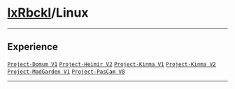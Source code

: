 # [lxRbckl](https://github.com/lxRbckl/lxRbckl/tree/main)/Linux

---

## Experience
[`Project-Domum V1`](https://github.com/lxRbckl/Project-Domum/blob/V1/README.md) [`Project-Heimir V2`](https://github.com/lxRbckl/Project-Heimir/blob/V2/README.md) [`Project-Kinma V1`](https://github.com/lxRbckl/Project-Kinma/blob/V1/README.md) [`Project-Kinma V2`](https://github.com/lxRbckl/Project-Kinma/blob/V2/README.md) [`Project-MadGarden V1`](https://github.com/lxRbckl/Project-MadGarden/blob/V1/README.md) [`Project-PasCam V8`](https://github.com/lxRbckl/Project-PasCam/blob/V8/README.md)

---

